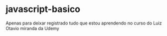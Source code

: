 # javascript-basico


<p>Apenas para deixar registrado tudo que estou aprendendo no curso do Luiz Otavio miranda da Udemy</p>
